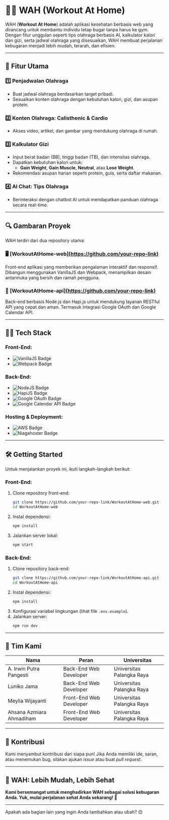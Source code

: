 # 🏋️‍♀️ WAH (Workout At Home)

WAH (**Workout At Home**) adalah aplikasi kesehatan berbasis web yang dirancang untuk membantu individu tetap bugar tanpa harus ke gym. Dengan fitur unggulan seperti tips olahraga berbasis AI, kalkulator kalori dan gizi, serta jadwal olahraga yang disesuaikan, WAH membuat perjalanan kebugaran menjadi lebih mudah, terarah, dan efisien.

---

## 🌟 **Fitur Utama**

### 1️⃣ **Penjadwalan Olahraga**
- Buat jadwal olahraga berdasarkan target pribadi.
- Sesuaikan konten olahraga dengan kebutuhan kalori, gizi, dan asupan protein.

### 2️⃣ **Konten Olahraga: Calisthenic & Cardio**
- Akses video, artikel, dan gambar yang mendukung olahraga di rumah.

### 3️⃣ **Kalkulator Gizi**
- Input berat badan (BB), tinggi badan (TB), dan intensitas olahraga.
- Dapatkan kebutuhan kalori untuk:
  - **Gain Weight**, **Gain Muscle**, **Neutral**, atau **Lose Weight**.
- Rekomendasi asupan harian seperti protein, gula, serta daftar makanan.

### 4️⃣ **AI Chat: Tips Olahraga**
- Berinteraksi dengan chatbot AI untuk mendapatkan panduan olahraga secara real-time.

---

## 🔍 **Gambaran Proyek**

WAH terdiri dari dua repository utama: 

### 🖥️ **[WorkoutAtHome-web][(https://github.com/your-repo-link)](https://github.com/WAH-WorkoutAtHome/WorkoutAtHome-web)**
Front-end aplikasi yang memberikan pengalaman interaktif dan responsif. Dibangun menggunakan VanillaJS dan Webpack, menampilkan desain antarmuka yang bersih dan ramah pengguna.

### 💾 **[WorkoutAtHome-api][(https://github.com/your-repo-link)](https://github.com/WAH-WorkoutAtHome/WorkoutAtHome-api)**
Back-end berbasis Node.js dan Hapi.js untuk mendukung layanan RESTful API yang cepat dan aman. Termasuk integrasi Google OAuth dan Google Calendar API.

---

## 👩‍💻 **Tech Stack**

### **Front-End:**
- ![VanillaJS Badge](https://img.shields.io/badge/VanillaJS-F7DF1E?logo=javascript&logoColor=black)
- ![Webpack Badge](https://img.shields.io/badge/Webpack-8DD6F9?logo=webpack&logoColor=white)

### **Back-End:**
- ![NodeJS Badge](https://img.shields.io/badge/Node.js-339933?logo=nodedotjs&logoColor=white)
- ![HapiJS Badge](https://img.shields.io/badge/Hapi.js-FF6600?logo=hapi.js&logoColor=white)
- ![Google OAuth Badge](https://img.shields.io/badge/GoogleOAuth-4285F4?logo=google&logoColor=white)
- ![Google Calendar API Badge](https://img.shields.io/badge/GoogleCalendarAPI-34A853?logo=google-calendar&logoColor=white)

### **Hosting & Deployment:**
- ![AWS Badge](https://img.shields.io/badge/AWS-232F3E?logo=amazon-aws&logoColor=white)
- ![Niagahoster Badge](https://img.shields.io/badge/Niagahoster-0073E6?logo=niagahoster&logoColor=white)

---

## 🛠️ **Getting Started**

Untuk menjalankan proyek ini, ikuti langkah-langkah berikut:

### **Front-End:**
1. Clone repository front-end:
   ```bash
   git clone https://github.com/your-repo-link/WorkoutAtHome-web.git
   cd WorkoutAtHome-web
   ```
2. Instal dependensi:
   ```bash
   npm install
   ```
3. Jalankan server lokal:
   ```bash
   npm start
   ```

### **Back-End:**
1. Clone repository back-end:
   ```bash
   git clone https://github.com/your-repo-link/WorkoutAtHome-api.git
   cd WorkoutAtHome-api
   ```
2. Instal dependensi:
   ```bash
   npm install
   ```
3. Konfigurasi variabel lingkungan (lihat file `.env.example`).
4. Jalankan server:
   ```bash
   npm run dev
   ```

---

## 👥 **Tim Kami**

| Nama                     | Peran                   | Universitas                  |
|--------------------------|------------------------|-----------------------------|
| A. Irwin Putra Pangesti  | Back-End Web Developer | Universitas Palangka Raya   |
| Luniko Jama              | Back-End Web Developer | Universitas Palangka Raya   |
| Meylia Wijayanti         | Front-End Web Developer| Universitas Palangka Raya   |
| Ahsana Azmiara Ahmadiham | Front-End Web Developer| Universitas Palangka Raya   |

---

## 📣 **Kontribusi**
Kami menyambut kontribusi dari siapa pun! Jika Anda memiliki ide, saran, atau menemukan bug, silakan ajukan *issue* atau buat *pull request*.

---

## 🎉 **WAH: Lebih Mudah, Lebih Sehat**
**Kami bersemangat untuk menghadirkan WAH sebagai solusi kebugaran Anda. Yuk, mulai perjalanan sehat Anda sekarang! 💪**

---

Apakah ada bagian lain yang ingin Anda tambahkan atau ubah? 😊
